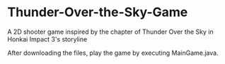 # Thunder-Over-the-Sky-Game
A 2D shooter game inspired by the chapter of Thunder Over the Sky in Honkai Impact 3's storyline

After downloading the files, play the game by executing MainGame.java.
